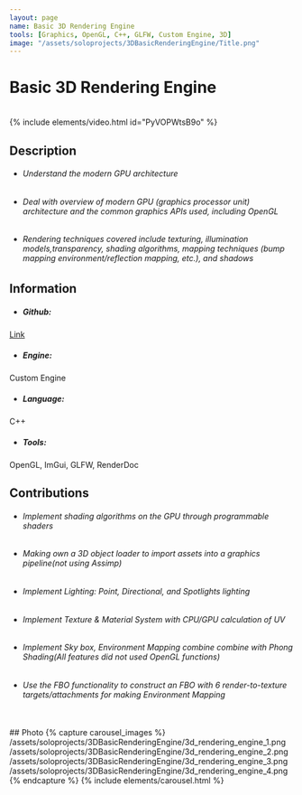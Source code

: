 ```yaml
---
layout: page
name: Basic 3D Rendering Engine
tools: [Graphics, OpenGL, C++, GLFW, Custom Engine, 3D]
image: "/assets/soloprojects/3DBasicRenderingEngine/Title.png"
---
```


# Basic 3D Rendering Engine

<br>
{% include elements/video.html id="PyVOPWtsB9o" %}

## Description
- ###### Understand the modern GPU architecture
- ###### Deal with overview of modern GPU (graphics processor unit) architecture and the common graphics APIs used, including OpenGL
- ###### Rendering techniques covered include texturing, illumination models,transparency, shading algorithms, mapping techniques (bump mapping environment/reflection mapping, etc.), and shadows

## Information
- ##### **Github**: 
[Link](https://github.com/JinhyunChoi-DEV/Digipen_CS300_Assignment)
- ##### **Engine**: 
Custom Engine
- ##### **Language**: 
C++
- ##### **Tools**: 
OpenGL, ImGui, GLFW, RenderDoc


## Contributions
 - ###### Implement shading algorithms on the GPU through programmable shaders
 - ###### Making own a 3D object loader to import assets into a graphics pipeline(not using Assimp)
 - ###### Implement Lighting: Point, Directional, and Spotlights lighting
 - ###### Implement Texture & Material System with CPU/GPU calculation of UV
 - ###### Implement Sky box, Environment Mapping combine combine with Phong Shading(All features did not used OpenGL functions)
 - ###### Use the FBO functionality to construct an FBO with 6 render-to-texture targets/attachments for making Environment Mapping


<br>
## Photo
{% capture carousel_images %}
/assets/soloprojects/3DBasicRenderingEngine/3d_rendering_engine_1.png
/assets/soloprojects/3DBasicRenderingEngine/3d_rendering_engine_2.png
/assets/soloprojects/3DBasicRenderingEngine/3d_rendering_engine_3.png
/assets/soloprojects/3DBasicRenderingEngine/3d_rendering_engine_4.png
{% endcapture %}
{% include elements/carousel.html %}